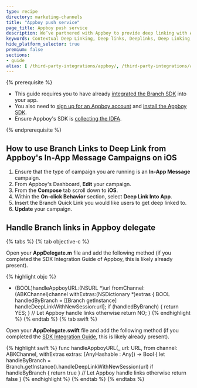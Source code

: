 ```yaml
---
type: recipe
directory: marketing-channels
title: "Appboy push service"
page_title: Appboy push service
description: We’ve partnered with Appboy to provide deep linking with Appboy's push service. Learn how to set it up.
keywords: Contextual Deep Linking, Deep links, Deeplinks, Deep Linking, Deeplinking, Deferred Deep Linking, Deferred Deeplinking, Google App Indexing, Google App Invites, Apple Universal Links, Apple Spotlight Search, Facebook App Links, AppLinks, Deepviews, Deep views, Analytics, Install Data, Appboy
hide_platform_selector: true
premium: false
sections:
- guide
alias: [ /third-party-integrations/appboy/, /third-party-integrations/appboy/overview/, /third-party-integrations/appboy/guide/, /third-party-integrations/appboy/support/ ] 
---
```


{% prerequisite %}

- This guide requires you to have already [integrated the Branch SDK]({{base.url}}/getting-started/sdk-integration-guide) into your app.
- You also need to [sign up for an Appboy account](https://dashboard.appboy.com/developers/sign_up) and [install the Appboy SDK](https://documentation.appboy.com/).
- Ensure Appboy's SDK is [collecting the IDFA](https://documentation.appboy.com/iOS/#optional-idfa-collection).

{% endprerequisite %}

## How to use Branch Links to Deep Link from Appboy's In-App Message Campaigns on iOS

1. Ensure that the type of campaign you are running is an **In-App Message** campaign.
2. From Appboy's Dashboard, **Edit** your campaign.
3. From the **Compose** tab scroll down to **iOS**.
4. Within the **On-click Behavior** section, select **Deep Link Into App**.
5. Insert the Branch Quick Link you would like users to get deep linked to.
6. **Update** your campaign.

## Handle Branch links in Appboy delegate

{% tabs %}
{% tab objective-c %}

Open your **AppDelegate.m** file and add the following method (if you completed the SDK Integration Guide of Appboy, this is likely already present).

{% highlight objc %}
- (BOOL)handleAppboyURL:(NSURL *)url fromChannel:(ABKChannel)channel withExtras:(NSDictionary *)extras {
    BOOL handledByBranch = [[Branch getInstance] handleDeepLinkWithNewSession:url];
    if (handledByBranch) {
        return YES;
    }
  // Let Appboy handle links otherwise
    return NO; 
}
{% endhighlight %}
{% endtab %}
{% tab swift %}

Open your **AppDelegate.swift** file and add the following method (if you completed the [SDK Integration Guide]({{base.url}}/getting-started/sdk-integration-guide), this is likely already present).

{% highlight swift %}
func handleAppboyURL(_ url: URL, from channel: ABKChannel, withExtras extras: [AnyHashable : Any]) -> Bool {
    let handleByBranch = Branch.getInstance().handleDeepLinkWithNewSession(url)
    if handleByBranch {
        return true
    }
    // Let Appboy handle links otherwise
    return false
}
{% endhighlight %}
{% endtab %}
{% endtabs %}
